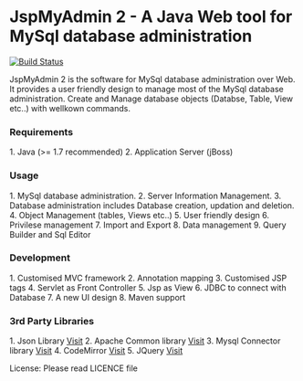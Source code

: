 <h1>JspMyAdmin 2 - A Java Web tool for MySql database administration</h1>

[![Build Status](https://travis-ci.org/Bajunk/JspMyAdmin2.svg?branch=master)](https://travis-ci.org/Bajunk/JspMyAdmin2)

<p>JspMyAdmin 2 is the software for MySql database administration over Web.
It provides a user friendly design to manage most of the MySql database administration.
Create and Manage database objects (Databse, Table, View etc..) with wellkown commands.
</p>


<h3>Requirements</h3>
1. Java (>= 1.7 recommended)
2. Application Server (jBoss)

<h3>Usage</h3>
1. MySql database administration.
2. Server Information Management.
3. Database administration includes Database creation, updation and deletion.
4. Object Management (tables, Views etc..)
5. User friendly design
6. Privilese management
7. Import and Export 
8. Data management
9. Query Builder and Sql Editor

<h3>Development</h3>
1. Customised MVC framework
2. Annotation mapping
3. Customised JSP tags
4. Servlet as Front Controller
5. Jsp as View
6. JDBC to connect with Database
7. A new UI design
8. Maven support

<h3>3rd Party Libraries</h3>
1. Json Library <a href="http://www.json.org">Visit</a>
2. Apache Common library <a href="https://commons.apache.org">Visit</a>
3. Mysql Connector library <a href="https://dev.mysql.com/downloads/connector/j/">Visit</a>
4. CodeMirror <a href="https://codemirror.net">Visit</a>
5. JQuery <a href="https://jquery.com/">Visit</a>

License: Please read LICENCE file
